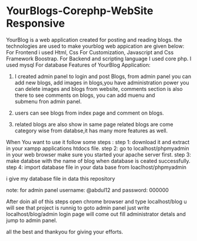 # YourBlogs-Corephp-WebSite Responsive
YourBlog is a web application created for posting and reading blogs. the technologies are used to make yourblog web appication are given below:  For Frontend i used   Html, Css For Customization, Javascript and Css Framework Boostrap.  For Backend and scripting language I used  core php. I used mysql For database
Features of YourBlog Application:
 1.  I created admin panel to login and post Blogs, from admin panel you can add new blogs, add images in blogs,you have administration 
     power you can delete images and blogs from website, comments section is also there to see comments on blogs, you can add muenu and     
     submenu fron admin panel.

 2.  users can see blogs from index page and comment on blogs.
 3.  related blogs are also show in same page related blogs are come category wise from databse,it has many more features as well.



When You want to use it follow some steps :
step 1: download it and extract in your xampp applications htdocs file.
step 2: go to localhost/phpmyadmin in your web browser make sure you started your apache server first.
step 3: make databse with the name of blog when database is ceated successfully.
step 4: import database file in your data base from loaclhost/phpmyadmin

i give my database file in data this repository

note:
     for admin panel   username:  @abdul12   and password: 000000

After  doin all of this steps open chrome browser and type   localhost/blog   u will see that project is runnig   to goto admin panel just write localhost/blog/admin 
login page will come out fill administrator detals and jump to admin panel.

all the best and thankyou for giving your efforts.
